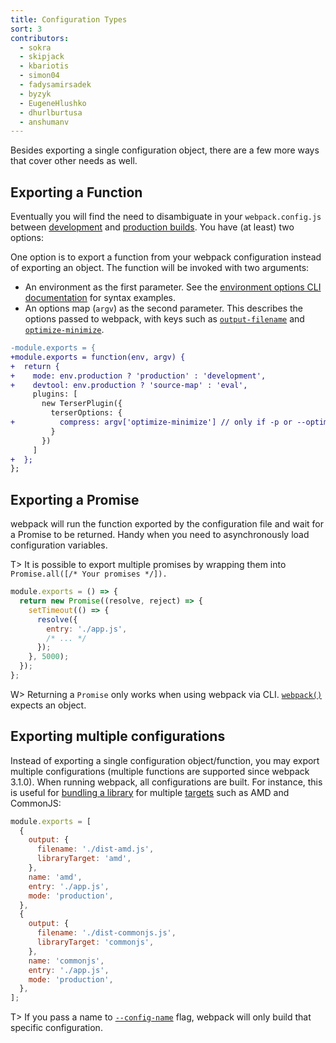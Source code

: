 ```yaml
---
title: Configuration Types
sort: 3
contributors:
  - sokra
  - skipjack
  - kbariotis
  - simon04
  - fadysamirsadek
  - byzyk
  - EugeneHlushko
  - dhurlburtusa
  - anshumanv
---
```


Besides exporting a single configuration object, there are a few more ways that cover other needs as well.

## Exporting a Function

Eventually you will find the need to disambiguate in your `webpack.config.js` between [development](/guides/development) and [production builds](/guides/production). You have (at least) two options:

One option is to export a function from your webpack configuration instead of exporting an object. The function will be invoked with two arguments:

- An environment as the first parameter. See the [environment options CLI documentation](/api/cli/#environment-options) for syntax examples.
- An options map (`argv`) as the second parameter. This describes the options passed to webpack, with keys such as [`output-filename`](/api/cli/#output-options) and [`optimize-minimize`](/api/cli/#optimize-options).

```diff
-module.exports = {
+module.exports = function(env, argv) {
+  return {
+    mode: env.production ? 'production' : 'development',
+    devtool: env.production ? 'source-map' : 'eval',
     plugins: [
       new TerserPlugin({
         terserOptions: {
+          compress: argv['optimize-minimize'] // only if -p or --optimize-minimize were passed
         }
       })
     ]
+  };
};
```

## Exporting a Promise

webpack will run the function exported by the configuration file and wait for a Promise to be returned. Handy when you need to asynchronously load configuration variables.

T> It is possible to export multiple promises by wrapping them into `Promise.all([/* Your promises */]).`

```js
module.exports = () => {
  return new Promise((resolve, reject) => {
    setTimeout(() => {
      resolve({
        entry: './app.js',
        /* ... */
      });
    }, 5000);
  });
};
```

W> Returning a `Promise` only works when using webpack via CLI. [`webpack()`](/api/node/#webpack) expects an object.

## Exporting multiple configurations

Instead of exporting a single configuration object/function, you may export multiple configurations (multiple functions are supported since webpack 3.1.0). When running webpack, all configurations are built. For instance, this is useful for [bundling a library](/guides/author-libraries) for multiple [targets](/configuration/output/#outputlibrarytarget) such as AMD and CommonJS:

```js
module.exports = [
  {
    output: {
      filename: './dist-amd.js',
      libraryTarget: 'amd',
    },
    name: 'amd',
    entry: './app.js',
    mode: 'production',
  },
  {
    output: {
      filename: './dist-commonjs.js',
      libraryTarget: 'commonjs',
    },
    name: 'commonjs',
    entry: './app.js',
    mode: 'production',
  },
];
```

T> If you pass a name to [`--config-name`](/api/cli/#configuration-options) flag, webpack will only build that specific configuration.
